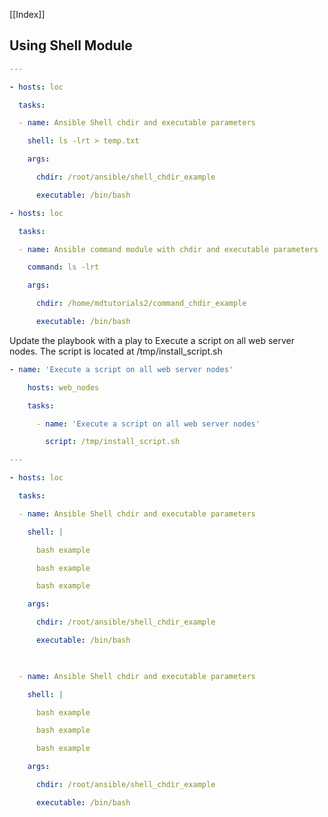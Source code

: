 
[[Index]] 

## Using Shell Module


```yaml
---

- hosts: loc

  tasks:

  - name: Ansible Shell chdir and executable parameters

    shell: ls -lrt > temp.txt

    args:

      chdir: /root/ansible/shell_chdir_example

      executable: /bin/bash

- hosts: loc

  tasks:

  - name: Ansible command module with chdir and executable parameters

    command: ls -lrt

    args:

      chdir: /home/mdtutorials2/command_chdir_example

      executable: /bin/bash
```


Update the playbook with a play to Execute a script on all web server nodes. The script is located at /tmp/install_script.sh


```yaml
- name: 'Execute a script on all web server nodes'

    hosts: web_nodes

    tasks:

      - name: 'Execute a script on all web server nodes'

        script: /tmp/install_script.sh
```


```yaml
---

- hosts: loc

  tasks:

  - name: Ansible Shell chdir and executable parameters

    shell: |

      bash example

      bash example

      bash example

    args:

      chdir: /root/ansible/shell_chdir_example

      executable: /bin/bash

  

  - name: Ansible Shell chdir and executable parameters

    shell: |

      bash example

      bash example

      bash example

    args:

      chdir: /root/ansible/shell_chdir_example

      executable: /bin/bash

```








